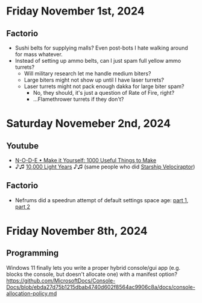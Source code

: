 # Friday November 1st, 2024

## Factorio
-   Sushi belts for supplying malls?  Even post-bots I hate walking around for mass whatever.
-   Instead of setting up ammo belts, can I just spam full yellow ammo turrets?
    -   Will military research let me handle medium biters?
    -   Large biters might not show up until I have laser turrets?
    -   Laser turrets might not pack enough dakka for large biter spam?
        -   No, they should, it's just a question of Rate of Fire, right?
        -   ...Flamethrower turrets if they don't?



# Saturday Novemeber 2nd, 2024

## Youtube
-   [N-O-D-E • Make it Yourself: 1000 Useful Things to Make](https://www.youtube.com/watch?v=TSFJ2OH1PQA)
-   ♪♫ [10,000 Light Years](https://www.youtube.com/watch?v=zHcJgHNRqLs) ♪♫ (same people who did [Starship Velociraptor](https://www.youtube.com/watch?v=2n_Ae9DGC0U))

## Factorio
-   Nefrums did a speedrun attempt of default settings space age: [part 1](https://www.youtube.com/watch?v=AcQhio33TuY), [part 2](https://www.youtube.com/watch?v=77oAMgoCl0o)




# Friday November 8th, 2024

## Programming

Windows 11 finally lets you write a proper hybrid console/gui app (e.g. blocks the console, but doesn't allocate one) with a manifest option?  <https://github.com/MicrosoftDocs/Console-Docs/blob/ebda27d75b1215dbab4740d602f8564ac9906c8a/docs/console-allocation-policy.md>
